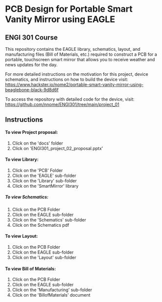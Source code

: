 # PCB Design for Portable Smart Vanity Mirror using EAGLE
## ENGI 301 Course

This repository contains the EAGLE library, schematics, layout, and manufacturing files (Bill of Materials, etc.) required to construct a PCB for a portable, touchscreen smart mirror that allows you to receive weather and news updates for the day.

For more detailed instructions on the motivation for this project, device schematics, and instructions on how to build the device visit: https://www.hackster.io/nome2/portable-smart-vanity-mirror-using-beaglebone-black-9d8d6f

To access the repository with detailed code for the device, visit: https://github.com/nnome/ENGI301/tree/main/project_01

## Instructions

#### To view Project proposal:
1) Click on the 'docs' folder
2) Click on 'ENGI301_project_02_proposal.pptx'

#### To view Library:
1) Click on the 'PCB' Folder
2) Click on the 'EAGLE' sub-folder
3) Click on the 'Library' sub-folder
4) Click on the 'SmartMirror' library

##### To view Schematics:
1) Click on the PCB Folder
2) Click on the EAGLE sub-folder
3) Click on the 'Schematics' sub-folder
4) Click on the Schematics pdf

#### To view Layout:
1) Click on the PCB Folder
2) Click on the EAGLE sub-folder
3) Click on the 'Layout' sub-folder

#### To view Bill of Materials:
1) Click on the PCB Folder
2) Click on the EAGLE sub-folder
3) Click on the 'Manufacturing' sub-folder
4) Click on the 'BillofMaterials' document
